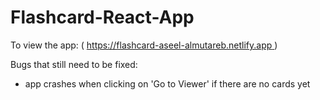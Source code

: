 # Flashcard-React-App

To view the app: ( [https://flashcard-aseel-almutareb.netlify.app ](https://flashcard-aseel-almutareb.netlify.app/))

Bugs that still need to be fixed:
- app crashes when clicking on 'Go to Viewer' if there are no cards yet

